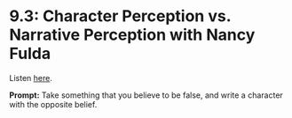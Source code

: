 # 9.3: Character Perception vs. Narrative Perception with Nancy Fulda 

Listen [here](http://www.writingexcuses.com/2014/01/19/writing-excuses-9-3-character-perception-vs-narrative-perception-with-nancy-fulda/). 

**Prompt:** Take something that you believe to be false, and write a character with the opposite belief.